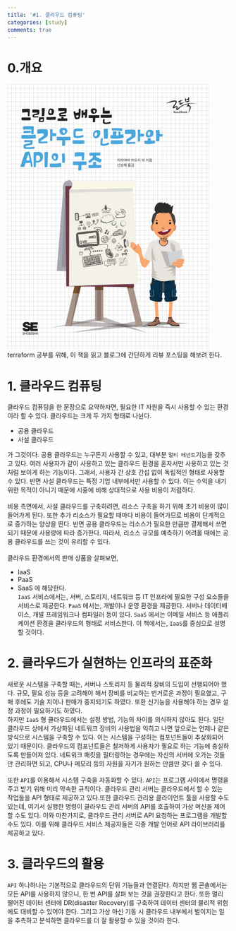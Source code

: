 ```yaml
---
title: '#1. 클라우드 컴퓨팅'
categories: [study]
comments: true
---
```

# 0.개요
![cloudinfra](..\assets\img\claudinfrabook.jpg)<br>
terraform 공부를 위해, 이 책을 읽고 블로그에 간단하게 리뷰 포스팅을 해보려 한다. 
# 1. 클라우드 컴퓨팅
클라우드 컴퓨팅을 한 문장으로 요약하자면, 필요한 IT 자원을 즉시 사용할 수 있는 환경이라 할 수 있다. 클라우드는 크게 두 가지 형태로 나뉜다.
* 공용 클라우드
* 사설 클라우드

가 그것이다. 공용 클라우드는 누구든지 사용할 수 있고, 대부분 `멀티 테넌트`기능을 갖추고 있다. 여러 사용자가 같이 사용하고 있는 클라우드 환경을 혼자서만 사용하고 있는 것처럼 보이게 하는 기능이다. 그래서, 사용자 간 상호 간섭 없이 독립적인 형태로 사용할 수 있다. 반면 사설 클라우드는 특정 기업 내부에서만 사용할 수 있다. 이는 수익을 내기 위한 목적이 아니기 때문에 시중에 비해 상대적으로 사용 비용이 저렴하다.<br><br>
 비용 측면에서, 사설 클라우드를 구축하려면, 리소스 구축을 하기 위해 초기 비용이 많이 들어가게 된다. 또한 추가 리소스가 필요할 때마다 비용이 들어가므로 비용이 단계적으로 증가하는 양상을 띈다. 반면 공용 클라우드는 리소스가 필요한 만큼만 결제해서 쓰면 되기 때문에 사용량에 따라 증가한다. 따라서, 리소스 규모를 예측하기 어려울 때에는 공용 클라우드를 쓰는 것이 유리할 수 있다. <br><br>
 클라우드 환경에서의 판매 상품을 살펴보면, 
 * IaaS
 * PaaS
 * SaaS
 에 해당한다.<br>
 `IaaS` 서비스에서는, 서버, 스토리지, 네트워크 등 IT 인프라에 필요한 구성 요소들을 서비스로 제공한다. `PaaS` 에서는, 개발이나 운영 환경을 제공한다. 서버나 데이터베이스, 개발 프레임워크나 컴파일러 등이 있다. `SaaS` 에서는 이메일 서비스 등 애플리케이션 환경을 클라우드의 형태로 서비스한다. 이 책에서는, `IaaS`를 중심으로 설명할 것이다. 
# 2. 클라우드가 실현하는 인프라의 표준화
새로운 시스템을 구축할 때는, 서버나 스토리지 등 물리적 장비의 도입이 선행되어야 했다. 규모, 필요 성능 등을 고려해야 해서 장비를 비교하는 번거로운 과정이 필요했고, 구매 후에도 기술 지이나 판매가 중지되기도 하였다. 또한 신기능을 사용해야 하는 경우 설정 과정이 필요하기도 하였다. <br>
하지만 `IaaS` 형 클라우드에서는 설정 방법, 기능의 차이를 의식하지 않아도 된다. 일단 클라우드 상에서 가상화된 네트워크 장비의 사용법을 익히고 나면 앞으로는 언제나 같은 방식으로 시스템을 구축할 수 있다. 이는 시스템을 구성하는 컴포넌트들이 추상화되어 있기 때문이다. 클라우드의 컴포넌트들은 철저하게 사용자가 필요로 하는 기능에 충실하도록 만들어져 있다. 네트워크 패킷을 필터링하는 경우에는 자신의 서버에 오가는 것들만 관리하면 되고, CPU나 메모리 등의 자원을 자기가 원하는 만큼만 갖다 쓸 수 있다.<br><br>
또한 `API`를 이용해서 시스템 구축을 자동화할 수 있다. `API`는 프로그램 사이에서 명령을 주고 받기 위해 미리 약속한 규칙이다. 클라우드 관리 서버는 클라우드에서 할 수 있는 작업들을 API 형태로 제공하고 있다.또한 클라우드 관리용 클라이언트 툴을 사용할 수도 있는데, 여기서 실행한 명령이 클라우드 관리 서버의 API를 호출하여 가상 머신을 제어할 수도 있다. 이와 마찬가지로, 클라우드 관리 서버로 API 요청하는 프로그램을 개발할 수도 있다. 이를 위해 클라우드 서비스 제공자들은 각종 개발 언어로 API 라이브러리를 제공하고 있다. 
# 3. 클라우드의 활용
`API` 하나하나는 기본적으로 클라우드의 단위 기능들과 연결된다. 하지만 웹 콘솔에서는 모든 API를 사용하지 않으니, 한 번 API를 살펴 보는 것을 권장한다고 한다. 또한 멀리 떨어진 데이터 센터에 DR(disaster Recovery)를 구축하여 데이터 센터의 물리적 위험에도 대비할 수 있어야 한다. 그리고 가상 마신 기동 시 클라우드 내부에서 벌이지는 일을 추측하고 분석하면 클라우드를 더 잘 활용할 수 있을 것이라 한다.